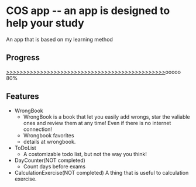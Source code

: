# COS app -- an app is designed to help your study
An app that is based on my learning method

## Progress
  [>>>>>>>>>>>>>>>>>>>>>>>>>>>>>>>>>>>>>>>>>>>>>>>]()ooooo 80%


## Features
- WrongBook
  - WrongBook is a book that let you easily add wrongs, star the valiable ones and review them at any time! Even if there is no internet connection!
  - Wrongbook favorites
  - details at wrongbook.
- ToDoList
  - A costomizable todo list, but not the way you think!
- DayCounter(NOT completed)
  - Count days before exams
- CalculationExercise(NOT completed)
A thing that is useful to calculation exercise.
